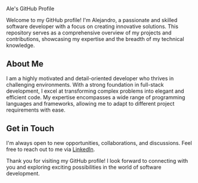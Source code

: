 Ale's GitHub Profile

Welcome to my GitHub profile! I'm Alejandro, a passionate and skilled software developer with a focus on creating innovative solutions. This repository serves as a comprehensive overview of my projects and contributions, showcasing my expertise and the breadth of my technical knowledge.

## About Me

I am a highly motivated and detail-oriented developer who thrives in challenging environments. With a strong foundation in full-stack development, I excel at transforming complex problems into elegant and efficient code. My expertise encompasses a wide range of programming languages and frameworks, allowing me to adapt to different project requirements with ease.

## Get in Touch

I'm always open to new opportunities, collaborations, and discussions. 
Feel free to reach out to me via [LinkedIn](https://www.linkedin.com/in/alejandro-fernandes-antunes-uy/).

Thank you for visiting my GitHub profile! I look forward to connecting with you and exploring exciting possibilities in the world of software development.
